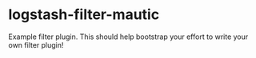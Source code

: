 # logstash-filter-mautic
Example filter plugin. This should help bootstrap your effort to write your own filter plugin!
